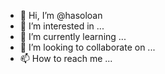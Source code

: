 - 👋 Hi, I’m @hasoloan
- 👀 I’m interested in ...
- 🌱 I’m currently learning ...
- 💞️ I’m looking to collaborate on ...
- 📫 How to reach me ...

<!---
hasoloan/hasoloan is a ✨ special ✨ repository because its `README.md` (this file) appears on your GitHub profile.
You can click the Preview link to take a look at your changes.
--->
